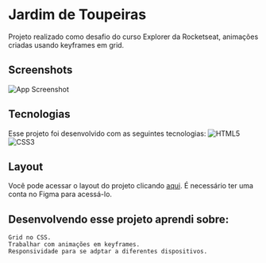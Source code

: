 # Jardim de Toupeiras

Projeto realizado como desafio do curso Explorer da Rocketseat, animações criadas usando keyframes em grid.


## Screenshots
![App Screenshot](https://i.imgur.com/QIWmTgM.png)


## Tecnologias

Esse projeto foi desenvolvido com as seguintes tecnologias:
![HTML5](https://img.shields.io/badge/html5-%23E34F26.svg?style=for-the-badge&logo=html5&logoColor=white) 	![CSS3](https://img.shields.io/badge/css3-%231572B6.svg?style=for-the-badge&logo=css3&logoColor=white)
## Layout

 Você pode acessar o layout do projeto clicando [aqui](https://shorturl.at/dwKQ2). É necessário ter uma conta no Figma para acessá-lo.



## Desenvolvendo esse projeto aprendi sobre:
    Grid no CSS.
    Trabalhar com animações em keyframes.
    Responsividade para se adptar a diferentes dispositivos.
